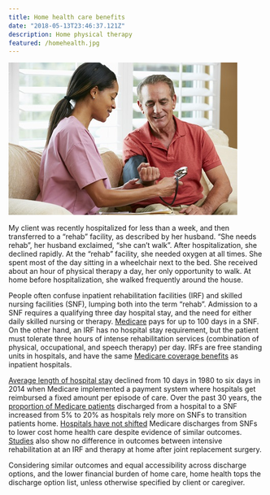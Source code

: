 ```yaml
---
title: Home health care benefits
date: "2018-05-13T23:46:37.121Z"
description: Home physical therapy
featured: /homehealth.jpg
---
```

![home physical therapy](./homehealth.jpg)

My client was recently hospitalized for less than a week, and then transferred to a “rehab” facility, as described by her husband.  “She needs rehab”, her husband exclaimed, “she can’t walk”.  After hospitalization, she declined rapidly. At the “rehab” facility, she needed oxygen at all times.  She spent most of the day sitting in a wheelchair next to the bed. She received about an hour of physical therapy a day, her only opportunity to walk.  At home before hospitalization, she walked frequently around the house.

People often confuse inpatient rehabilitation facilities (IRF) and skilled nursing facilities (SNF), lumping both into the term “rehab”.  Admission to a SNF requires a qualifying three day hospital stay, and the need for either daily skilled nursing or therapy.  [Medicare](https://www.medicare.gov/coverage/skilled-nursing-facility-snf-care) pays for up to 100 days in a SNF.  On the other hand, an IRF has no hospital stay requirement, but the patient must tolerate three hours of intense rehabilitation services (combination of physical, occupational, and speech therapy) per day.  IRFs are free standing units in hospitals, and have the same [Medicare coverage benefits](https://www.medicare.gov/coverage/inpatient-hospital-care) as inpatient hospitals.

[Average length of hospital stay](https://www.cdc.gov/nchs/data/hus/2016/082.pdf) declined from 10 days in 1980 to six days in 2014 when Medicare implemented a payment system where hospitals get reimbursed a fixed amount per episode of care.  Over the past 30 years, the [proportion of Medicare patients](https://catalyst.nejm.org/post-acute-care-facility-home/) discharged from a hospital to a SNF increased from 5% to 20% as hospitals rely more on SNFs to transition patients home. [Hospitals have not shifted](https://homehealthcarenews.com/2018/03/hospitals-slow-to-shift-medicare-referrals-from-snfs-to-home-health/) Medicare discharges from SNFs to lower cost home health care despite evidence of similar outcomes.  [Studies](https://labblog.uofmhealth.org/industry-dx/after-surgery-where-hospitals-send-patients-makes-a-big-cost-difference) also show no difference in outcomes between intensive rehabilitation at an IRF and therapy at home after joint replacement surgery.

Considering similar outcomes and equal accessibility across discharge options, and the lower financial burden of home care, home health tops the discharge option list, unless otherwise specified by client or caregiver.